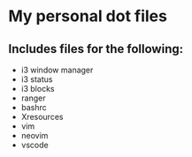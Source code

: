 # My personal dot files

## Includes files for the following:

+ i3 window manager
+ i3 status
+ i3 blocks
+ ranger
+ bashrc
+ Xresources
+ vim
+ neovim
+ vscode
